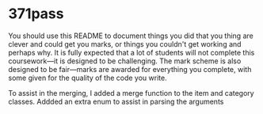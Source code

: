 # 371pass

You should use this README to document things you did that you thing are clever and could get you marks, or things you couldn't get working and perhaps why. It is fully expected that a lot of students will not complete this coursework—it is designed to be challenging. The mark scheme is also designed to be fair—marks are awarded for everything you complete, with some given for the quality of the code you write.

To assist in the merging, I added a merge function to the item and category classes.
Addded an extra enum to assist in parsing the arguments